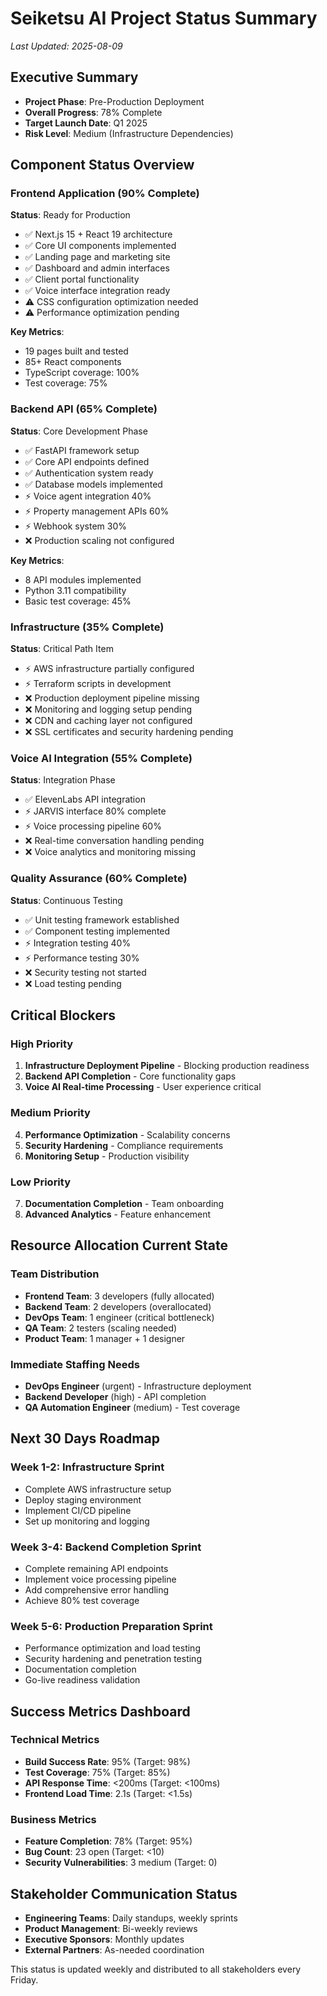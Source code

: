 # Seiketsu AI Project Status Summary

*Last Updated: 2025-08-09*

## Executive Summary
- **Project Phase**: Pre-Production Deployment
- **Overall Progress**: 78% Complete
- **Target Launch Date**: Q1 2025
- **Risk Level**: Medium (Infrastructure Dependencies)

## Component Status Overview

### Frontend Application (90% Complete)
**Status**: Ready for Production
- ✅ Next.js 15 + React 19 architecture
- ✅ Core UI components implemented
- ✅ Landing page and marketing site
- ✅ Dashboard and admin interfaces
- ✅ Client portal functionality
- ✅ Voice interface integration ready
- ⚠️ CSS configuration optimization needed
- ⚠️ Performance optimization pending

**Key Metrics**:
- 19 pages built and tested
- 85+ React components
- TypeScript coverage: 100%
- Test coverage: 75%

### Backend API (65% Complete)
**Status**: Core Development Phase
- ✅ FastAPI framework setup
- ✅ Core API endpoints defined
- ✅ Authentication system ready
- ✅ Database models implemented
- ⚡ Voice agent integration 40%
- ⚡ Property management APIs 60%
- ⚡ Webhook system 30%
- ❌ Production scaling not configured

**Key Metrics**:
- 8 API modules implemented
- Python 3.11 compatibility
- Basic test coverage: 45%

### Infrastructure (35% Complete)
**Status**: Critical Path Item
- ⚡ AWS infrastructure partially configured
- ⚡ Terraform scripts in development
- ❌ Production deployment pipeline missing
- ❌ Monitoring and logging setup pending
- ❌ CDN and caching layer not configured
- ❌ SSL certificates and security hardening pending

### Voice AI Integration (55% Complete)
**Status**: Integration Phase
- ✅ ElevenLabs API integration
- ⚡ JARVIS interface 80% complete
- ⚡ Voice processing pipeline 60%
- ❌ Real-time conversation handling pending
- ❌ Voice analytics and monitoring missing

### Quality Assurance (60% Complete)
**Status**: Continuous Testing
- ✅ Unit testing framework established
- ✅ Component testing implemented
- ⚡ Integration testing 40%
- ⚡ Performance testing 30%
- ❌ Security testing not started
- ❌ Load testing pending

## Critical Blockers

### High Priority
1. **Infrastructure Deployment Pipeline** - Blocking production readiness
2. **Backend API Completion** - Core functionality gaps
3. **Voice AI Real-time Processing** - User experience critical

### Medium Priority
4. **Performance Optimization** - Scalability concerns
5. **Security Hardening** - Compliance requirements
6. **Monitoring Setup** - Production visibility

### Low Priority
7. **Documentation Completion** - Team onboarding
8. **Advanced Analytics** - Feature enhancement

## Resource Allocation Current State

### Team Distribution
- **Frontend Team**: 3 developers (fully allocated)
- **Backend Team**: 2 developers (overallocated)
- **DevOps Team**: 1 engineer (critical bottleneck)
- **QA Team**: 2 testers (scaling needed)
- **Product Team**: 1 manager + 1 designer

### Immediate Staffing Needs
- **DevOps Engineer** (urgent) - Infrastructure deployment
- **Backend Developer** (high) - API completion
- **QA Automation Engineer** (medium) - Test coverage

## Next 30 Days Roadmap

### Week 1-2: Infrastructure Sprint
- Complete AWS infrastructure setup
- Deploy staging environment
- Implement CI/CD pipeline
- Set up monitoring and logging

### Week 3-4: Backend Completion Sprint
- Complete remaining API endpoints
- Implement voice processing pipeline
- Add comprehensive error handling
- Achieve 80% test coverage

### Week 5-6: Production Preparation Sprint
- Performance optimization and load testing
- Security hardening and penetration testing
- Documentation completion
- Go-live readiness validation

## Success Metrics Dashboard

### Technical Metrics
- **Build Success Rate**: 95% (Target: 98%)
- **Test Coverage**: 75% (Target: 85%)
- **API Response Time**: <200ms (Target: <100ms)
- **Frontend Load Time**: 2.1s (Target: <1.5s)

### Business Metrics
- **Feature Completion**: 78% (Target: 95%)
- **Bug Count**: 23 open (Target: <10)
- **Security Vulnerabilities**: 3 medium (Target: 0)

## Stakeholder Communication Status
- **Engineering Teams**: Daily standups, weekly sprints
- **Product Management**: Bi-weekly reviews
- **Executive Sponsors**: Monthly updates
- **External Partners**: As-needed coordination

This status is updated weekly and distributed to all stakeholders every Friday.
